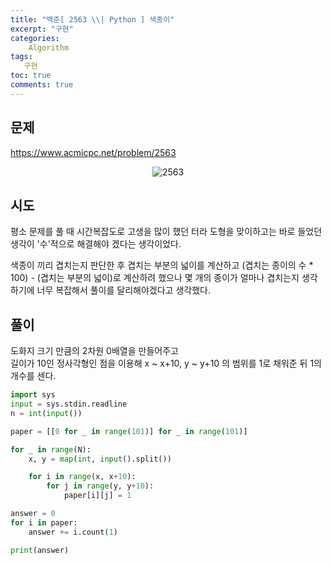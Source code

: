 ```yaml
---
title: "백준[ 2563 \\| Python ] 색종이"
excerpt: "구현"
categories:
    Algorithm
tags:
   구현
toc: true
comments: true
---
```

## 문제  
<https://www.acmicpc.net/problem/2563>
<p align = "center"><img alt = "2563" src = "../../assets/images/boj/2563.png"></p>

## 시도
평소 문제를 풀 때 시간복잡도로 고생을 많이 했던 터라
도형을 맞이하고는 바로 들었던 생각이 '수'적으로 해결해야 겠다는 생각이었다.  

색종이 끼리 겹치는지 판단한 후 겹치는 부분의 넓이를 계산하고 (겹치는 종이의 수 * 100) - (겹치는 부분의 넓이)로 계산하려 했으나 몇 개의 종이가 얼마나 겹치는지 생각하기에 너무 복잡해서 풀이를 달리해야겠다고 생각했다.

## 풀이
도화지 크기 만큼의 2차원 0배열을 만들어주고  
길이가 10인 정사각형인 점을 이용해 x ~ x+10, y ~ y+10 의 범위를 1로 채워준 뒤 1의 개수를 센다.
```python
import sys
input = sys.stdin.readline
n = int(input())

paper = [[0 for _ in range(101)] for _ in range(101)]

for _ in range(N):
    x, y = map(int, input().split())

    for i in range(x, x+10):
        for j in range(y, y+10):
            paper[i][j] = 1

answer = 0
for i in paper:
    answer += i.count(1)

print(answer)
```